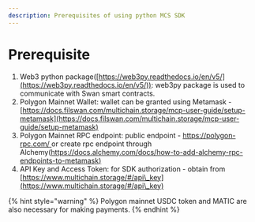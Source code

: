 ```yaml
---
description: Prerequisites of using python MCS SDK
---
```


# Prerequisite

1. Web3 python package([https://web3py.readthedocs.io/en/v5/](https://web3py.readthedocs.io/en/v5/)): web3py package is used to communicate with Swan smart contracts.
2. Polygon Mainnet Wallet: wallet can be granted using Metamask - [https://docs.filswan.com/multichain.storage/mcp-user-guide/setup-metamask](https://docs.filswan.com/multichain.storage/mcp-user-guide/setup-metamask)
3. Polygon Mainnet RPC endpoint: public endpoint - [https://polygon-rpc.com/ ](https://polygon-rpc.com/)or create rpc endpoint through Alchemy([https://docs.alchemy.com/docs/how-to-add-alchemy-rpc-endpoints-to-metamask)](https://docs.alchemy.com/docs/how-to-add-alchemy-rpc-endpoints-to-metamask)
4. API Key and Access Token: for SDK authorization - obtain from [https://www.multichain.storage/#/api\_key](https://www.multichain.storage/#/api\_key)

{% hint style="warning" %}
Polygon mainnet USDC token and MATIC are also necessary for making payments.
{% endhint %}

##
